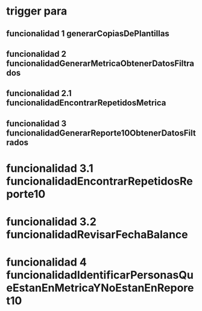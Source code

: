 # trigger para


## funcionalidad 1 generarCopiasDePlantillas

## funcionalidad 2 funcionalidadGenerarMetricaObtenerDatosFiltrados

## funcionalidad 2.1 funcionalidadEncontrarRepetidosMetrica

## funcionalidad 3 funcionalidadGenerarReporte10ObtenerDatosFiltrados

# funcionalidad 3.1 funcionalidadEncontrarRepetidosReporte10

# funcionalidad 3.2 funcionalidadRevisarFechaBalance

# funcionalidad 4 funcionalidadIdentificarPersonasQueEstanEnMetricaYNoEstanEnReporet10

